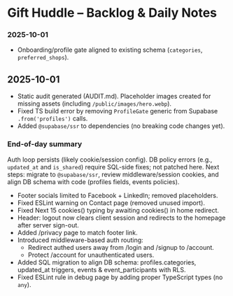 # Gift Huddle – Backlog & Daily Notes

### 2025-10-01

- Onboarding/profile gate aligned to existing schema (`categories`, `preferred_shops`).
## 2025-10-01
- Static audit generated (AUDIT.md). Placeholder images created for missing assets (including `/public/images/hero.webp`). 
- Fixed TS build error by removing `ProfileGate` generic from Supabase `.from('profiles')` calls.
- Added `@supabase/ssr` to dependencies (no breaking code changes yet).

### End-of-day summary
Auth loop persists (likely cookie/session config). DB policy errors (e.g., `updated_at` and `is_shared`) require SQL-side fixes; not patched here. Next steps: migrate to `@supabase/ssr`, review middleware/session cookies, and align DB schema with code (profiles fields, events policies).
- Footer socials limited to Facebook + LinkedIn; removed placeholders.
- Fixed ESLint warning on Contact page (removed unused import).
- Fixed Next 15 cookies() typing by awaiting cookies() in home redirect.
- Header: logout now clears client session and redirects to the homepage after server sign-out.
- Added /privacy page to match footer link.
- Introduced middleware-based auth routing:
  - Redirect authed users away from /login and /signup to /account.
  - Protect /account for unauthenticated users.
- Added SQL migration to align DB schema: profiles.categories, updated_at triggers, events & event_participants with RLS.
- Fixed ESLint rule in debug page by adding proper TypeScript types (no `any`).
